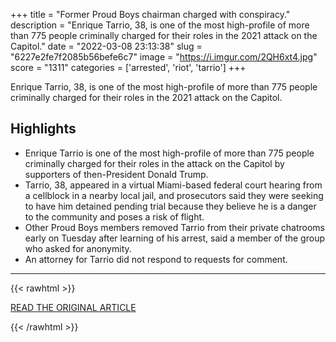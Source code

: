 +++
title = "Former Proud Boys chairman charged with conspiracy."
description = "Enrique Tarrio, 38, is one of the most high-profile of more than 775 people criminally charged for their roles in the 2021 attack on the Capitol."
date = "2022-03-08 23:13:38"
slug = "6227e2fe7f2085b56befe6c7"
image = "https://i.imgur.com/2QH6xt4.jpg"
score = "1311"
categories = ['arrested', 'riot', 'tarrio']
+++

Enrique Tarrio, 38, is one of the most high-profile of more than 775 people criminally charged for their roles in the 2021 attack on the Capitol.

## Highlights

- Enrique Tarrio is one of the most high-profile of more than 775 people criminally charged for their roles in the attack on the Capitol by supporters of then-President Donald Trump.
- Tarrio, 38, appeared in a virtual Miami-based federal court hearing from a cellblock in a nearby local jail, and prosecutors said they were seeking to have him detained pending trial because they believe he is a danger to the community and poses a risk of flight.
- Other Proud Boys members removed Tarrio from their private chatrooms early on Tuesday after learning of his arrest, said a member of the group who asked for anonymity.
- An attorney for Tarrio did not respond to requests for comment.

---

{{< rawhtml >}}
  <p class="article-category">
    <a target="_blank" href="https://www.reuters.com/world/us/former-proud-boys-chairman-tarrio-charged-with-conspiracy-washington-post-2022-03-08/">READ THE ORIGINAL ARTICLE</a>
  </p>
{{< /rawhtml >}}
